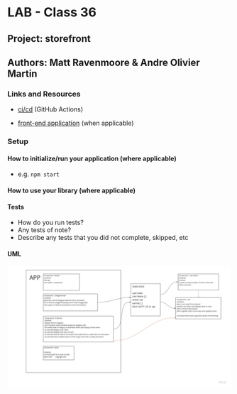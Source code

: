 # LAB - Class 36

## Project: storefront

## Authors: Matt Ravenmoore & Andre Olivier Martin

### Links and Resources

- [ci/cd](https://github.com/ravenmoore-401-JS/storefront/actions/new) (GitHub Actions)

- [front-end application](https://laughing-golick-d90a1c.netlify.app) (when applicable)

### Setup


#### How to initialize/run your application (where applicable)

- e.g. `npm start`

#### How to use your library (where applicable)

#### Tests

- How do you run tests?
- Any tests of note?
- Describe any tests that you did not complete, skipped, etc

#### UML

![uml](./assets/UML1.jpg)
